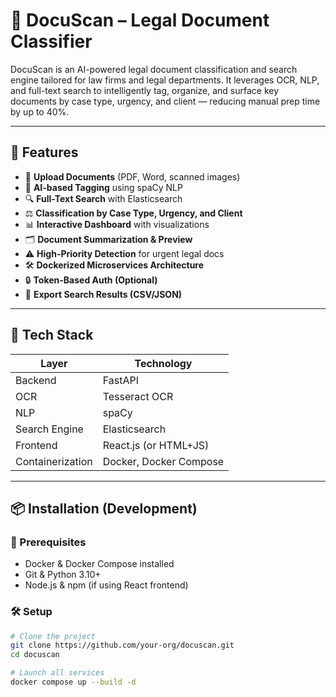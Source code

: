 # 📄 DocuScan – Legal Document Classifier

DocuScan is an AI-powered legal document classification and search engine tailored for law firms and legal departments. It leverages OCR, NLP, and full-text search to intelligently tag, organize, and surface key documents by case type, urgency, and client — reducing manual prep time by up to 40%.

---

## 🚀 Features

- 📎 **Upload Documents** (PDF, Word, scanned images)
- 🧠 **AI-based Tagging** using spaCy NLP
- 🔍 **Full-Text Search** with Elasticsearch
- ⚖️ **Classification by Case Type, Urgency, and Client**
- 📊 **Interactive Dashboard** with visualizations
- 🗂️ **Document Summarization & Preview**
- ⚠️ **High-Priority Detection** for urgent legal docs
- 🛠️ **Dockerized Microservices Architecture**
- 🔒 **Token-Based Auth (Optional)**
- 📁 **Export Search Results (CSV/JSON)**

---

## 🧱 Tech Stack

| Layer         | Technology        |
|---------------|-------------------|
| Backend       | FastAPI           |
| OCR           | Tesseract OCR     |
| NLP           | spaCy             |
| Search Engine | Elasticsearch     |
| Frontend      | React.js (or HTML+JS) |
| Containerization | Docker, Docker Compose |

---

## 📦 Installation (Development)

### 🔧 Prerequisites
- Docker & Docker Compose installed
- Git & Python 3.10+
- Node.js & npm (if using React frontend)

### 🛠️ Setup

```bash
# Clone the project
git clone https://github.com/your-org/docuscan.git
cd docuscan

# Launch all services
docker compose up --build -d
